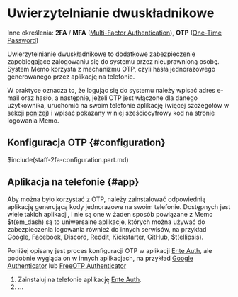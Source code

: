 # Uwierzytelnianie dwuskładnikowe

Inne określenia: **2FA** / **MFA** ([Multi-Factor Authentication](https://pl.wikipedia.org/wiki/Uwierzytelnianie_wielosk%C5%82adnikowe)),
**OTP** ([One-Time Password](https://pl.wikipedia.org/wiki/Has%C5%82o_jednorazowe))

Uwierzytelnianie dwuskładnikowe to dodatkowe zabezpieczenie zapobiegające zalogowaniu się do systemu
przez nieuprawnioną osobę. System Memo korzysta z mechanizmu OTP, czyli hasła jednorazowego
generowanego przez aplikację na telefonie.

W praktyce oznacza to, że logując się do systemu należy wpisać adres e-mail oraz hasło,
a następnie, jeżeli OTP jest włączone dla danego użytkownika, uruchomić na swoim telefonie aplikację
(więcej szczegółów w sekcji [poniżej](#app)) i wpisać pokazany w niej sześciocyfrowy kod na stronie
logowania Memo.

## Konfiguracja OTP {#configuration}

$include(staff-2fa-configuration.part.md)

## Aplikacja na telefonie {#app}

Aby można było korzystać z OTP, należy zainstalować odpowiednią aplikację generującą kody jednorazowe
na swoim telefonie. Dostępnych jest wiele takich aplikacji, i nie są one w żaden sposób powiązane z Memo
$t(em_dash) są to uniwersalne aplikacje, których można używać do zabezpieczenia logowania
również do innych serwisów, na przykład Google, Facebook, Discord, Reddit, Kickstarter, GitHub, $t(ellipsis).

Poniżej opisany jest proces konfiguracji OTP w aplikacji
[Ente Auth](https://play.google.com/store/apps/details?id=io.ente.auth&hl=pl), ale podobnie wygląda on
w innych aplikacjach, na przykład
[Google Authenticator](https://play.google.com/store/apps/details?id=com.google.android.apps.authenticator2&hl=pl)
lub [FreeOTP Authenticator](https://play.google.com/store/apps/details?id=org.fedorahosted.freeotp&hl=pl)

1. Zainstaluj na telefonie aplikację [Ente Auth](https://play.google.com/store/apps/details?id=io.ente.auth&hl=pl).
1. ...
